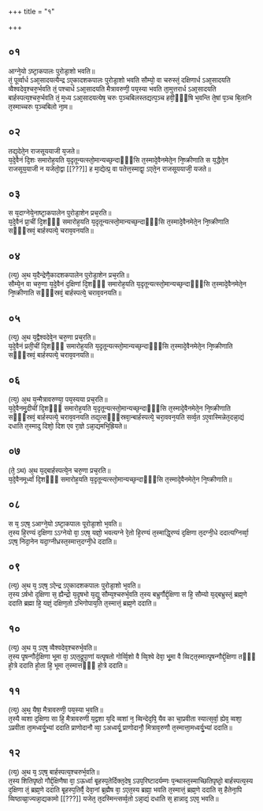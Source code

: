 +++
title = "१"

+++
## ०१
आग्ने᳘यो ऽष्टा᳘कपालः पुरोडा᳘शो भवति॥  
तं᳘ पूर्व्वार्ध ऽआ᳘सादयत्यैन्द्र ऽए᳘कादशकपालः पुरोडा᳘शो भवति सौम्यो᳘ वा चरुस्तं᳘ दक्षिणार्ध ऽआ᳘सादयति व्वैश्वदेव᳘श्चरु᳘र्भवति तं᳘ पश्चार्ध ऽआ᳘सादयति मैत्रावरुणी᳘ पय᳘स्या भवति ता᳘मुत्तरार्ध ऽआ᳘सादयति बार्हस्पत्य᳘श्चरु᳘र्भवति तं᳘ म᳘ध्य ऽआ᳘सादयत्येष᳘ चरुः प᳘ञ्चबिलस्तद्यत्प᳘ञ्च हवी᳘ᳫँ᳘षि भ᳘वन्ति ते᳘षां प᳘ञ्च बि᳘लानि त᳘स्माच्चरुः प᳘ञ्चबिलो ना᳘म॥  
## ०२
तद्य᳘देते᳘न राजसूययाजी य᳘जते॥  
य᳘दे᳘वैनं दि᳘शः समारोह᳘यति य᳘दृतून्यत्स्तो᳘मान्यच्छ᳘न्दाᳫँ᳭सि त᳘स्मादे᳘वैनमेते᳘न नि᳘ष्क्रीणाति स य᳘द्धैते᳘न राजसूय᳘याजी न यजेतो᳘द्वा [[???]] ह मा᳘द्येत्प्र᳘ वा पतेत्त᳘स्माद्वा᳘ ऽएते᳘न राजसूययाजी᳘ यजते॥  
## ०३
स य᳘दाग्नेये᳘नाष्टा᳘कपालेन पुरोडा᳘शेन प्रच᳘रति॥  
य᳘दे᳘वैनं प्रा᳘चीं दि᳘शᳫँ᳭ समारोह᳘यति य᳘दृतून्यत्स्तो᳘मान्यच्छ᳘न्दाᳫँ᳭सि त᳘स्मादे᳘वैनमेते᳘न नि᳘ष्क्रीणाति सᳫँ᳭स्रवं᳘ बार्हस्पत्ये᳘ चराव᳘वनयति॥  
## ०४
(त्य᳘) अ᳘थ य᳘दैन्द्रेणै᳘कादशकपालेन पुरोडा᳘शेन प्रच᳘रति॥  
सौम्ये᳘न वा चरु᳘णा य᳘दे᳘वैनं द᳘क्षिणां दि᳘शᳫँ᳭ समारोह᳘यति य᳘दृतून्यत्स्तो᳘मान्यच्छ᳘न्दाᳫँ᳭सि त᳘स्मादे᳘वैनमेते᳘न नि᳘ष्क्रीणाति सᳫँ᳭स्रवं᳘ बार्हस्पत्ये᳘ चराव᳘वनयति॥  
## ०५
(त्य᳘) अ᳘थ य᳘द्वैश्वदेवे᳘न चरु᳘णा प्रच᳘रति॥  
य᳘दे᳘वैनं प्रती᳘चीं दि᳘शᳫँ᳭ समारोह᳘यति य᳘दृतून्यत्स्तो᳘मान्यच्छ᳘न्दाᳫँ᳭सि त᳘स्मादे᳘वैनमेते᳘न नि᳘ष्क्रीणाति सᳫँ᳭स्रवं᳘ बार्हस्पत्ये᳘ चराव᳘वनयति॥  
## ०६
(त्य᳘) अ᳘थ य᳘न्मैत्रावरुण्या᳘ पय᳘स्यया प्रच᳘रति॥  
य᳘दे᳘वैनमु᳘दीचीं दि᳘शᳫँ᳭ समारोह᳘यति य᳘दृतून्यत्स्तो᳘मान्यच्छ᳘न्दाᳫँ᳭सि त᳘स्मादे᳘वैनमेते᳘न नि᳘ष्क्रीणाति सᳫँ᳭स्रवं᳘ बार्हस्पत्ये᳘ चराव᳘वनयति तद्य᳘त्सᳫं᳭स्रवा᳘न्बार्हस्पत्ये᳘ चरा᳘ववन᳘यति सर्व्व᳘त ऽए᳘वास्मिन्नेत᳘दन्ना᳘द्यं दधाति त᳘स्मादु दिशो᳘ दिश एव रा᳘ज्ञे ऽन्ना᳘द्यमभि᳘ह्रियते॥  
## ०७
(ते᳘ ऽथ) अ᳘थ य᳘द्बार्हस्पत्ये᳘न चरु᳘णा प्रच᳘रति॥  
य᳘दे᳘वैनमूर्ध्वां दि᳘शᳫँ᳭ समारोह᳘यति य᳘दृतून्यत्स्तो᳘मान्यच्छ᳘न्दाᳫँ᳭सि त᳘स्मादे᳘वैनमेते᳘न नि᳘ष्क्रीणाति॥  
## ०८
स य᳘ ऽएष᳘ ऽआग्ने᳘यो ऽष्टा᳘कपालः पूरोडा᳘शो भ᳘वति॥  
त᳘स्य हि᳘रण्यं द᳘क्षिणा ऽऽग्नेयो वा᳘ ऽएष᳘ यज्ञो᳘ भवत्यग्ने रे᳘तो हि᳘रण्यं त᳘स्माद्धि᳘रण्यं द᳘क्षिणा त᳘दग्नी᳘धे ददात्यग्निर्व्वा᳘ ऽएष᳘ निदा᳘नेन यदा᳘ग्नीध्रस्त᳘स्मात्त᳘दग्नी᳘धे ददाति॥  
## ०९
(त्य᳘) अ᳘थ य᳘ ऽएष᳘ ऽऐन्द्र ऽए᳘कादशकपालः पुरोडा᳘शो भ᳘वति॥  
त᳘स्य ऽर्षभो द᳘क्षिणा स᳘ ह्यैन्द्रो य᳘दृषभो य᳘द्यु सौम्य᳘श्चरुर्भ᳘वति त᳘स्य बभ्रुर्गौर्द्द᳘क्षिणा स हि᳘ सौम्यो य᳘द्बभ्रुस्तं᳘ ब्रह्म᳘णे ददाति ब्रह्मा हि᳘ यज्ञं᳘ दक्षिण᳘तो ऽभिगोपाय᳘ति त᳘स्मात्तं᳘ ब्रह्म᳘णे ददाति॥  
## १०
(त्य᳘) अ᳘थ य᳘ ऽएष᳘ व्वैश्वदेव᳘श्चरुर्भ᳘वति॥  
त᳘स्य पृ᳘षन्गौर्द᳘क्षिणा भूमा वा᳘ ऽएत᳘द्रूपा᳘णां यत्पृ᳘षतो गोर्व्वि᳘शो वै व्वि᳘श्वे देवा᳘ भू᳘मा वै व्विट्त᳘स्मात्पृ᳘षन्गौर्द्द᳘क्षिणा तᳫँ᳭ हो᳘त्रे ददाति हो᳘ता हि᳘ भूमा त᳘स्मात्तᳫँ᳭ हो᳘त्रे ददाति॥  
## ११
(त्य᳘) अ᳘थ᳘ यैषा᳘ मैत्रावरुणी᳘ पय᳘स्या भ᳘वति॥  
त᳘स्यै व्वशा द᳘क्षिणा सा हि᳘ मैत्रावरुणी य᳘द्वशा य᳘दि व्वशां न᳘ व्विन्देद᳘पि᳘ यैव का चा᳘प्रवीता स्यात्स᳘र्वा᳘ ह्येव᳘ व्वशा᳘ ऽप्रवीता ता᳘मध्वर्यु᳘भ्यां ददाति प्राणोदानौ व्वा᳘ ऽअध्वर्यू᳘ प्राणोदानौ᳘ मित्राव᳘रुणौ त᳘स्मात्ता᳘मध्वर्यु᳘भ्यां ददाति॥  
## १२
(त्य᳘) अ᳘थ य᳘ ऽएष᳘ बार्हस्पत्य᳘श्चरुर्भ᳘वति॥  
त᳘स्य शितिपृष्ठो गौर्द्द᳘क्षिणैषा वा᳘ ऽऊर्ध्वा बृ᳘हस्प᳘तेर्दिक्त᳘देष᳘ ऽउप᳘रिष्टादर्यम्णः प᳘न्थास्त᳘स्माच्छितिपृष्ठो᳘ बार्हस्पत्य᳘स्य द᳘क्षिणा तं᳘ ब्रह्म᳘णे ददाति बृ᳘हस्प᳘तिर्वै᳘ देवा᳘नां ब्र᳘ह्मैष वा᳘ ऽएत᳘स्य ब्रह्मा᳘ भवति त᳘स्मात्तं᳘ ब्रह्म᳘णे ददाति स᳘ हैतेना᳘पि व्विष्ठाव्व्रा᳘ज्यन्ना᳘द्यकामो [[???]] यजेत᳘ त᳘दस्मिन्त्सर्व्व᳘तो ऽन्ना᳘द्यं दधाति स᳘ हान्नाद᳘ ऽएव᳘ भवति॥  
